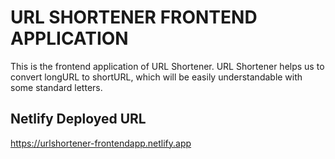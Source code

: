 # URL SHORTENER FRONTEND APPLICATION

This is the frontend application of URL Shortener. URL Shortener helps us to convert longURL to shortURL, which will be easily understandable with some standard letters.

## Netlify Deployed URL

https://urlshortener-frontendapp.netlify.app

